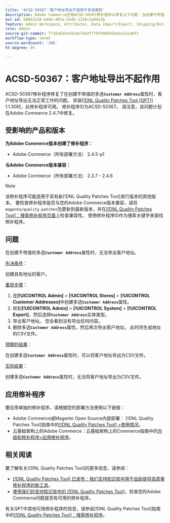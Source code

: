 ```yaml
---
title: 'ACSD-50367：客户地址导出不适用于多选属性'
description: Adobe Commerce应用ACSD-50367修补程序以修复以下问题：当创建不带值的多选**“客户地址”属性时，客户地址导出**无法正常工作。
exl-id: 688831d4-b49e-48fa-b4db-1328cda09a2b
feature: Admin Workspace, Attributes, Data Import/Export, Shipping/Delivery
role: Admin
source-git-commit: 7718a835e343ae7da9ff79f690503b4ee1d140fc
workflow-type: tm+mt
source-wordcount: '386'
ht-degree: 0%

---
```


# ACSD-50367：客户地址导出不起作用

ACSD-50367修补程序修复了在创建不带值的多选&#x200B;**`Customer Address`**&#x200B;属性时，客户地址导出无法正常工作的问题。 安装[[!DNL Quality Patches Tool (QPT)]](/help/announcements/adobe-commerce-announcements/magento-quality-patches-released-new-tool-to-self-serve-quality-patches.md) 1.1.30时，此修补程序可用。 修补程序ID为ACSD-50367。 请注意，该问题计划在Adobe Commerce 2.4.7中修复。

## 受影响的产品和版本

**为Adobe Commerce版本创建了修补程序：**

* Adobe Commerce（所有部署方法） 2.4.5-p1

**与Adobe Commerce版本兼容：**

* Adobe Commerce（所有部署方法） 2.3.7 - 2.4.6

>[!NOTE]
>
>该修补程序可能适用于具有新[!DNL Quality Patches Tool]发行版本的其他版本。 要检查修补程序是否与您的Adobe Commerce版本兼容，请将`magento/quality-patches`包更新到最新版本，并在[[!DNL Quality Patches Tool]：搜索修补程序页面](https://experienceleague.adobe.com/tools/commerce-quality-patches/index.html?lang=zh-Hans)上检查兼容性。 使用修补程序ID作为搜索关键字来查找修补程序。

## 问题

在创建不带值的多选&#x200B;**`Customer Address`**&#x200B;属性时，无法导出客户地址。

<u>先决条件</u>：

创建具有地址的客户。

<u>重现步骤</u>：

1. 在&#x200B;**[!UICONTROL Admin]** > **[!UICONTROL Stores]** > **[!UICONTROL Customer Addresses]**&#x200B;中创建多选&#x200B;**`Customer Address`**&#x200B;属性。
1. 转到&#x200B;**[!UICONTROL Admin]** > **[!UICONTROL System]** > **[!UICONTROL Export]**，然后选择&#x200B;**`Customer Address`**&#x200B;实体类型。
1. 导出客户地址。 您会看到没有导出任何内容。
1. 删除多选&#x200B;**`Customer Address`**&#x200B;属性，然后再次导出客户地址。 此时将生成地址的CSV文件。

<u>预期的结果</u>：

在创建多选&#x200B;**`Customer Address`**&#x200B;属性时，可以将客户地址导出为CSV文件。

<u>实际结果</u>：

创建多选&#x200B;**`Customer Address`**&#x200B;属性时，无法将客户地址导出为CSV文件。

## 应用修补程序

要应用单独的修补程序，请根据您的部署方法使用以下链接：

* Adobe Commerce或Magento Open Source内部部署： [!DNL Quality Patches Tool]指南中的[[!DNL Quality Patches Tool] >使用情况](https://experienceleague.adobe.com/docs/commerce-operations/tools/quality-patches-tool/usage.html?lang=zh-Hans)。
* 云基础架构上的Adobe Commerce：云基础架构上的Commerce指南中的[升级和修补程序>应用修补程序](https://experienceleague.adobe.com/docs/commerce-cloud-service/user-guide/develop/upgrade/apply-patches.html?lang=zh-Hans)。

## 相关阅读

要了解有关[!DNL Quality Patches Tool]的更多信息，请参阅：

* [[!DNL Quality Patches Tool] 已发布：我们支持知识库中用于自助提供高质量修补程序的新工具](/help/announcements/adobe-commerce-announcements/magento-quality-patches-released-new-tool-to-self-serve-quality-patches.md)。
* [使用我们的支持知识库中的 [!DNL Quality Patches Tool]](/help/support-tools/patches-available-in-qpt-tool/check-patch-for-magento-issue-with-magento-quality-patches.md)，检查您的Adobe Commerce问题是否有可用的修补程序。

有关QPT中其他可用修补程序的信息，请参阅[!DNL Quality Patches Tool]指南中的[[!DNL Quality Patches Tool]：搜索修补程序](https://experienceleague.adobe.com/tools/commerce-quality-patches/index.html?lang=zh-Hans)。
